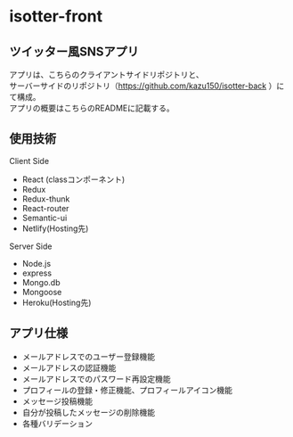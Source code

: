 # isotter-front

## ツイッター風SNSアプリ
アプリは、こちらのクライアントサイドリポジトリと、  
サーバーサイドのリポジトリ（https://github.com/kazu150/isotter-back ）にて構成。  
アプリの概要はこちらのREADMEに記載する。

## 使用技術
Client Side
- React (classコンポーネント)
- Redux
- Redux-thunk
- React-router
- Semantic-ui
- Netlify(Hosting先)

Server Side
- Node.js
- express
- Mongo.db
- Mongoose
- Heroku(Hosting先)

## アプリ仕様
- メールアドレスでのユーザー登録機能
- メールアドレスの認証機能
- メールアドレスでのパスワード再設定機能
- プロフィールの登録・修正機能、プロフィールアイコン機能
- メッセージ投稿機能
- 自分が投稿したメッセージの削除機能
- 各種バリデーション
